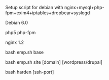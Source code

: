 Setup script for debian with nginx+mysql+php-fpm+exim4+iptables+dropbear+syslogd

  Debian 6.0
  
  php5 php-fpm
  
  nginx 1.2
  
  bash emp.sh base
  
  bash emp.sh site [domain] [wordpress/drupal]
  
  bash harden [ssh-port]
